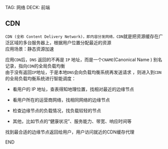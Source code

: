 TAG: 网络
DECK: 前端
## CDN
`CDN (全称 Content Delivery Network)，即内容分发网络，CDN`就是把资源缓存在广泛区域的多台服务器上，根据用户位置分配最近的资源  
应用场景：静态资源加速  
  
应用`CDN`后，`DNS` 返回的不再是 `IP` 地址，而是一个`CNAME`(Canonical Name ) 别名记录，指向`CDN`的全局负载均衡  
由于没有返回`IP`地址，于是本地`DNS`会向负载均衡系统再发送请求 ，则进入到`CDN`的全局负载均衡系统进行智能调度：  

- 看用户的 IP 地址，查表得知地理位置，找相对最近的边缘节点
    
- 看用户所在的运营商网络，找相同网络的边缘节点
    
- 检查边缘节点的负载情况，找负载较轻的节点
    
- 其他，比如节点的“健康状况”、服务能力、带宽、响应时间等
    

找到最合适的边缘节点返回给用户，用户访问就近的CDN缓存代理

END
<!--ID: 1723282445509-->
